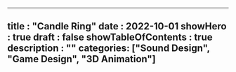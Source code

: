 ---

title : "Candle Ring"
date : 2022-10-01
showHero : true
draft : false
showTableOfContents : true
description : ""
categories: ["Sound Design", "Game Design", "3D Animation"]
---